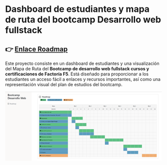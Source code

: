 # Dashboard de estudiantes y mapa de ruta del bootcamp Desarrollo web fullstack

 ## 👉 [Enlace Roadmap](https://factoria-f5-dev.github.io/roadmap-madrid-fullstack/) 

Este proyecto consiste en un dashboard de estudiantes y una visualización del Mapa de Ruta del **Bootcamp de desarrollo web fullstack cursos y certificaciones de Factoría F5**. Está diseñado para proporcionar a los estudiantes un acceso fácil a enlaces y recursos importantes, así como una representación visual del plan de estudios del bootcamp.

<img src="./img/roadmap_fullstack.PNG">








